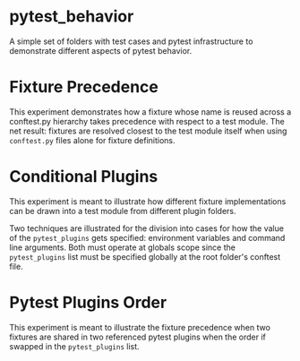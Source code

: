 # pytest_behavior
A simple set of folders with test cases and pytest infrastructure to demonstrate different aspects of pytest behavior.


# Fixture Precedence
This experiment demonstrates how a fixture whose name is reused across a conftest.py hierarchy takes precedence
with respect to a test module. The net result: fixtures are resolved closest to the test module itself
when using `conftest.py` files alone for fixture definitions.

# Conditional Plugins
This experiment is meant to illustrate how different fixture implementations can be drawn into a test
module from different plugin folders.

Two techniques are illustrated for the division into cases for how the value of the `pytest_plugins`
gets specified: environment variables and command line arguments. Both must operate at globals scope
since the `pytest_plugins` list must be specified globally at the root folder's conftest file.

# Pytest Plugins Order
This experiment is meant to illustrate the fixture precedence when two fixtures are shared in two referenced
pytest plugins when the order if swapped in the `pytest_plugins` list.
